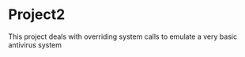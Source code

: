 # Project2

This project deals with overriding system calls to emulate a very basic antivirus system
